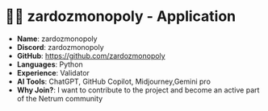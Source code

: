# 🧑‍💻 zardozmonopoly - Application

- **Name**: zardozmonopoly  
- **Discord**: zardozmonopoly  
- **GitHub**: https://github.com/zardozmonopoly  
- **Languages**: Python  
- **Experience**: Validator  
- **AI Tools**: ChatGPT, GitHub Copilot, Midjourney,Gemini pro  
- **Why Join?**: I want to contribute to the project and become an active part of the Netrum community
